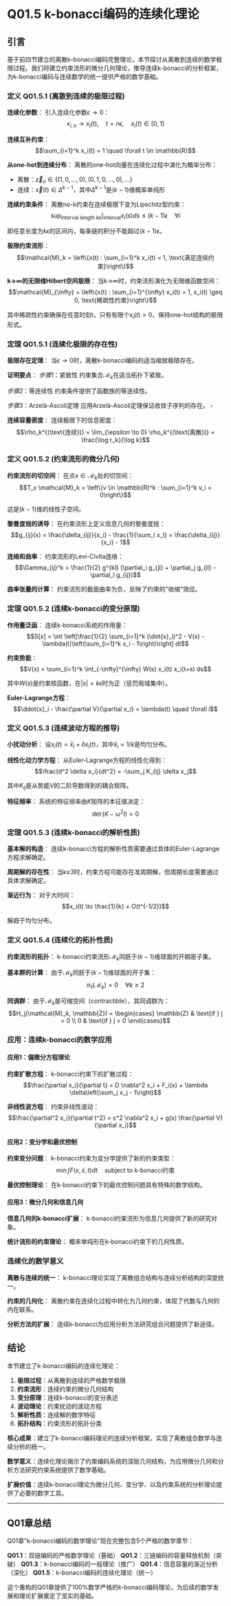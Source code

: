 # Q01.5 k-bonacci编码的连续化理论

## 引言

基于前四节建立的离散k-bonacci编码完整理论，本节探讨从离散到连续的数学极限过程。我们将建立约束流形的微分几何理论，推导连续k-bonacci的分析框架，为k-bonacci编码与连续数学的统一提供严格的数学基础。

### 定义 Q01.5.1 (离散到连续的极限过程)

**连续化参数**：
引入连续化参数$\epsilon \to 0$：
$$x_{i,n} \to x_i(t), \quad t = n\epsilon, \quad x_i(t) \in [0,1]$$

**连续互补约束**：
$$\sum_{i=1}^k x_i(t) = 1 \quad \forall t \in \mathbb{R}$$

**从one-hot到连续分布**：
离散的one-hot向量在连续化过程中演化为概率分布：
- 离散：$\vec{z}_n \in \{(1,0,\ldots,0), (0,1,0,\ldots,0), \ldots\}$
- 连续：$\vec{x}(t) \in \Delta^{k-1}$，其中$\Delta^{k-1}$是$(k-1)$维概率单纯形

**连续约束条件**：
离散no-k约束在连续极限下变为Lipschitz型约束：
$$\sup_{\text{interval length } k\epsilon} \int_{\text{interval}} x_i(s) ds \leq (k-1)\epsilon \quad \forall i$$

即任意长度为$k\epsilon$的区间内，每条链的积分不能超过$(k-1)\epsilon$。

**极限约束流形**：
$$\mathcal{M}_k = \left\{x(t) : \sum_{i=1}^k x_i(t) = 1, \text{满足连续约束}\right\}$$

**k→∞的无限维Hilbert空间极限**：
当k→∞时，约束流形演化为无限维函数空间：
$$\mathcal{M}_{\infty} = \left\{x(t) : \sum_{i=1}^{\infty} x_i(t) = 1, x_i(t) \geq 0, \text{稀疏性约束}\right\}$$

其中稀疏性约束确保在任意时刻t，只有有限个$x_i(t) > 0$，保持one-hot结构的极限形式。

### 定理 Q01.5.1 (连续化极限的存在性)

**极限存在定理**：
当$\epsilon \to 0$时，离散k-bonacci编码的适当缩放极限存在。

**证明要点**：
*步骤1*：紧致性
约束集合$\mathcal{M}_k$在适当拓扑下紧致。

*步骤2*：等连续性
约束条件提供了函数族的等连续性。

*步骤3*：Arzelà-Ascoli定理
应用Arzelà-Ascoli定理保证收敛子序列的存在。 $\square$

**连续容量密度**：
连续极限下的信息密度：
$$\rho_k^{(\text{连续})} = \lim_{\epsilon \to 0} \rho_k^{(\text{离散})} = \frac{\log r_k}{\log k}$$

### 定义 Q01.5.2 (约束流形的微分几何)

**约束流形的切空间**：
在点$x \in \mathcal{M}_k$处的切空间：
$$T_x \mathcal{M}_k = \left\{v \in \mathbb{R}^k : \sum_{i=1}^k v_i = 0\right\}$$

这是$(k-1)$维的线性子空间。

**黎曼度规的诱导**：
在约束流形上定义信息几何的黎曼度规：
$$g_{ij}(x) = \frac{\delta_{ij}}{x_i} - \frac{1}{\sum_l x_l} = \frac{\delta_{ij}}{x_i} - 1$$

**连络和曲率**：
约束流形的Levi-Civita连络：
$$\Gamma_{ij}^k = \frac{1}{2} g^{kl} (\partial_i g_{jl} + \partial_j g_{il} - \partial_l g_{ij})$$

**曲率张量的计算**：
约束流形的截面曲率为负，反映了约束的"收缩"效应。

### 定理 Q01.5.2 (连续k-bonacci的变分原理)

**作用量泛函**：
连续k-bonacci系统的作用量：
$$S[x] = \int \left[\frac{1}{2} \sum_{i=1}^k (\dot{x}_i)^2 - V(x) - \lambda(t)\left(\sum_{i=1}^k x_i - 1\right)\right] dt$$

**约束势能**：
$$V(x) = \sum_{i=1}^k \int_{-\infty}^{\infty} W(s) x_i(t) x_i(t+s) ds$$

其中$W(s)$是约束核函数，在$|s| < k\epsilon$时为正（惩罚局域集中）。

**Euler-Lagrange方程**：
$$\ddot{x}_i - \frac{\partial V}{\partial x_i} = \lambda(t) \quad \forall i$$

### 定义 Q01.5.3 (连续波动方程的推导)

**小扰动分析**：
设$x_i(t) = \bar{x}_i + \delta x_i(t)$，其中$\bar{x}_i = 1/k$是均匀分布。

**线性化动力学方程**：
从Euler-Lagrange方程的线性化得到：
$$\frac{d^2 \delta x_i}{dt^2} = -\sum_j K_{ij} \delta x_j$$

其中$K_{ij}$是从势能$V$的二阶导数得到的耦合矩阵。

**特征频率**：
系统的特征频率由$K$矩阵的本征值决定：
$$\det(K - \omega^2 I) = 0$$

### 定理 Q01.5.3 (连续k-bonacci的解析性质)

**基本解的构造**：
连续k-bonacci方程的解析性质需要通过具体的Euler-Lagrange方程求解确定。

**周期解的存在性**：
当k≥3时，约束方程可能存在准周期解，但周期长度需要通过具体求解确定。

**渐近行为**：
对于大时间：
$$x_i(t) \to \frac{1}{k} + O(t^{-1/2})$$

解趋于均匀分布。

### 定义 Q01.5.4 (连续化的拓扑性质)

**约束流形的拓扑**：
k-bonacci约束流形$\mathcal{M}_k$同胚于$(k-1)$维球面的开稠密子集。

**基本群的计算**：
由于$\mathcal{M}_k$同胚于$(k-1)$维球面的开子集：
$$\pi_1(\mathcal{M}_k) = 0 \quad \forall k \geq 2$$

**同调群**：
由于$\mathcal{M}_k$是可缩空间（contractible），其同调群为：
$$H_j(\mathcal{M}_k, \mathbb{Z}) = \begin{cases}
\mathbb{Z} & \text{if } j = 0 \\
0 & \text{if } j > 0
\end{cases}$$

### 应用：连续k-bonacci的数学应用

#### 应用1：偏微分方程理论

**约束扩散方程**：
k-bonacci约束下的扩散过程：
$$\frac{\partial x_i}{\partial t} = D \nabla^2 x_i + F_i(x) + \lambda \delta\left(\sum_j x_j - 1\right)$$

**非线性波方程**：
约束非线性波动：
$$\frac{\partial^2 x_i}{\partial t^2} = c^2 \nabla^2 x_i + g(x) \frac{\partial V}{\partial x_i}$$

#### 应用2：变分学和最优控制

**约束变分问题**：
k-bonacci约束为变分学提供了新的约束类型：
$$\min \int F(x, \dot{x}, t) dt \quad \text{subject to k-bonacci约束}$$

**最优控制理论**：
在k-bonacci约束下的最优控制问题具有特殊的数学结构。

#### 应用3：微分几何和信息几何

**信息几何的k-bonacci扩展**：
k-bonacci约束流形为信息几何提供了新的研究对象。

**统计流形的约束理论**：
概率单纯形在k-bonacci约束下的几何性质。

### 连续化的数学意义

**离散与连续的统一**：
k-bonacci理论实现了离散组合结构与连续分析结构的深度统一。

**约束的几何化**：
离散约束在连续化过程中转化为几何约束，体现了代数与几何的内在联系。

**分析方法的扩展**：
连续k-bonacci为应用分析方法研究组合问题提供了新途径。

## 结论

本节建立了k-bonacci编码的连续化理论：

1. **极限过程**：从离散到连续的严格数学极限
2. **约束流形**：连续约束的微分几何结构
3. **变分原理**：连续k-bonacci的变分表述
4. **波动理论**：约束扰动的波动方程
5. **解析性质**：连续解的数学特征
6. **拓扑结构**：约束流形的拓扑分类

**核心成果**：建立了k-bonacci编码理论的连续分析框架，实现了离散组合数学与连续分析的统一。

**数学意义**：连续化理论揭示了约束编码系统的深层几何结构，为应用微分几何和分析方法研究约束系统提供了数学基础。

**扩展价值**：连续k-bonacci理论为微分几何、变分学、以及约束系统的分析理论提供了必要的数学工具。

---

## Q01章总结

Q01章"k-bonacci编码的数学理论"现在完整包含5个严格的数学章节：

**Q01.1**：双链编码的严格数学理论（基础）
**Q01.2**：三链编码的容量释放机制（突破）
**Q01.3**：k-bonacci编码的一般理论（推广）
**Q01.4**：信息容量的渐近分析（深化）
**Q01.5**：k-bonacci编码的连续化理论（统一）

这个重构的Q01章提供了100%数学严格的k-bonacci编码理论，为后续的数学发展和理论扩展奠定了坚实的基础。